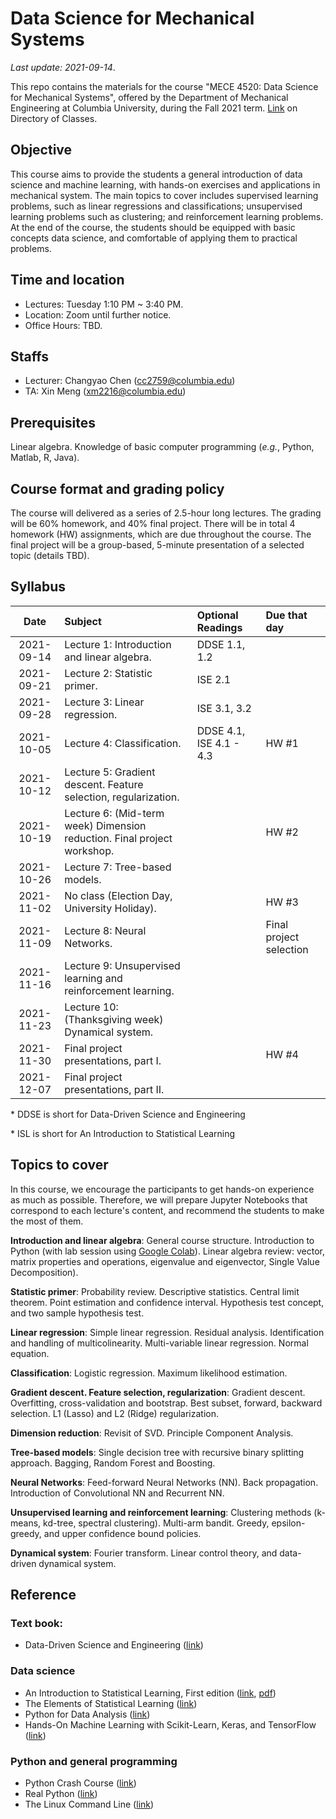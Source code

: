 # Data Science for Mechanical Systems
_Last update: 2021-09-14_.

This repo contains the materials for the course "MECE 4520: Data Science for Mechanical Systems", offered by the Department of Mechanical Engineering at Columbia University, during the Fall 2021 term. [Link](http://www.columbia.edu/cu/bulletin/uwb/#/cu/bulletin/uwb/subj/MECE/E4520-20213-001/) on Directory of Classes.

## Objective
This course aims to provide the students a general introduction of data science and machine learning, with hands-on exercises and applications in mechanical system. The main topics to cover includes supervised learning problems, such as linear regressions and classifications; unsupervised learning problems such as clustering; and reinforcement learning problems. At the end of the course, the students should be equipped with basic concepts data science, and comfortable of applying them to practical problems.

## Time and location
* Lectures: Tuesday 1:10 PM ~ 3:40 PM.
* Location: Zoom until further notice.
* Office Hours: TBD.

## Staffs
* Lecturer: Changyao Chen (cc2759@columbia.edu)
* TA: Xin Meng (xm2216@columbia.edu)

## Prerequisites
Linear algebra. Knowledge of basic computer programming (_e.g._, Python, Matlab, R, Java).

## Course format and grading policy
The course will delivered as a series of 2.5-hour long lectures. The grading will be 60% homework, and 40% final project. There will be in total 4 homework (HW) assignments, which are due throughout the course. The final project will be a group-based, 5-minute presentation of a selected topic (details TBD).

## Syllabus
|  **Date**  | **Subject**                                                             | **Optional Readings**   | **Due that day**        |
| :--------: | :---------------------------------------------------------------------- | :---------------------- | :---------------------- |
| 2021-09-14 | Lecture 1: Introduction and linear algebra.                             | DDSE 1.1, 1.2           |                         |
| 2021-09-21 | Lecture 2: Statistic primer.                                            | ISE 2.1                 |
| 2021-09-28 | Lecture 3: Linear regression.                                           | ISE 3.1, 3.2            |                         |
| 2021-10-05 | Lecture 4: Classification.                                              | DDSE 4.1, ISE 4.1 - 4.3 | HW #1                   |
| 2021-10-12 | Lecture 5: Gradient descent. Feature selection, regularization.         |                         |                         |
| 2021-10-19 | Lecture 6: (Mid-term week) Dimension reduction. Final project workshop. |                         | HW #2                   |
| 2021-10-26 | Lecture 7: Tree-based models.                                           |
| 2021-11-02 | No class (Election Day, University Holiday).                            |                         | HW #3                   |
| 2021-11-09 | Lecture 8: Neural Networks.                                             |                         | Final project selection |
| 2021-11-16 | Lecture 9: Unsupervised learning and reinforcement learning.            |
| 2021-11-23 | Lecture 10: (Thanksgiving week) Dynamical system.                       |                         |                         |
| 2021-11-30 | Final project presentations, part I.                                    |                         | HW #4                   |
| 2021-12-07 | Final project presentations, part II.                                   |

\* DDSE is short for Data-Driven Science and Engineering

\* ISL is short for An Introduction to Statistical Learning

## Topics to cover
In this course, we encourage the participants to get hands-on experience as much as possible. Therefore, we will prepare Jupyter Notebooks that correspond to each lecture's content, and recommend the students to make the most of them.

**Introduction and linear algebra**: General course structure. Introduction to Python (with lab session using [Google Colab](https://colab.research.google.com/notebooks/intro.ipynb)). Linear algebra review: vector, matrix properties and operations, eigenvalue and eigenvector, Single Value Decomposition).

**Statistic primer**: Probability review. Descriptive statistics. Central limit theorem. Point estimation and confidence interval. Hypothesis test concept, and two sample hypothesis test.

**Linear regression**: Simple linear regression. Residual analysis. Identification and handling of multicolinearity. Multi-variable linear regression. Normal equation.

**Classification**: Logistic regression. Maximum likelihood estimation.

**Gradient descent. Feature selection, regularization**: Gradient descent. Overfitting, cross-validation and bootstrap. Best subset, forward, backward selection. L1 (Lasso) and L2 (Ridge) regularization.

**Dimension reduction**: Revisit of SVD. Principle Component Analysis.

**Tree-based models**: Single decision tree with recursive binary splitting approach. Bagging, Random Forest and Boosting.

**Neural Networks**: Feed-forward Neural Networks (NN). Back propagation. Introduction of Convolutional NN and Recurrent NN.

**Unsupervised learning and reinforcement learning**: Clustering methods (k-means, kd-tree, spectral clustering). Multi-arm bandit. Greedy, epsilon-greedy, and upper confidence bound policies.

**Dynamical system**: Fourier transform. Linear control theory, and data-driven dynamical system.

## Reference
### Text book:
* Data-Driven Science and Engineering ([link](http://www.databookuw.com/))
### Data science
* An Introduction to Statistical Learning, First edition ([link](https://www.statlearning.com/), [pdf](https://static1.squarespace.com/static/5ff2adbe3fe4fe33db902812/t/6009dd9fa7bc363aa822d2c7/1611259312432/ISLR+Seventh+Printing.pdf))
* The Elements of
Statistical Learning ([link](https://web.stanford.edu/~hastie/ElemStatLearn/))
* Python for Data Analysis ([link](https://www.oreilly.com/library/view/python-for-data/9781449323592/))
* Hands-On Machine Learning with Scikit-Learn, Keras, and TensorFlow ([link](https://www.oreilly.com/library/view/hands-on-machine-learning/9781492032632/))
### Python and general programming
* Python Crash Course ([link](https://nostarch.com/pythoncrashcourse2e))
* Real Python ([link](https://realpython.com/))
* The Linux Command Line ([link](https://linuxcommand.org/tlcl.php))


